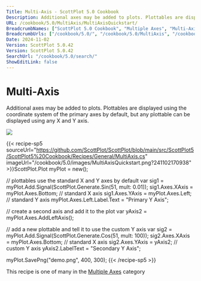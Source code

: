 ```yaml
---
Title: Multi-Axis - ScottPlot 5.0 Cookbook
Description: Additional axes may be added to plots. Plottables are displayed using the coordinate system of the primary axes by default, but any plottable can be displayed using any X and Y axis.
URL: /cookbook/5.0/MultiAxis/MultiAxisQuickstart/
BreadcrumbNames: ["ScottPlot 5.0 Cookbook", "Multiple Axes", "Multi-Axis"]
BreadcrumbUrls: ["/cookbook/5.0/", "/cookbook/5.0/MultiAxis", "/cookbook/5.0/MultiAxis/MultiAxisQuickstart"]
Date: 2024-11-02
Version: ScottPlot 5.0.42
Version: ScottPlot 5.0.42
SearchUrl: "/cookbook/5.0/search/"
ShowEditLink: false
---
```



<div class='d-flex align-items-center mt-5'>
<h1 class='me-2 text-dark my-0 border-0'>Multi-Axis</h1>
</div>

Additional axes may be added to plots. Plottables are displayed using the coordinate system of the primary axes by default, but any plottable can be displayed using any X and Y axis.

[![](/cookbook/5.0/images/MultiAxisQuickstart.png?241102170938)](/cookbook/5.0/images/MultiAxisQuickstart.png?241102170938)

{{< recipe-sp5 sourceUrl="https://github.com/ScottPlot/ScottPlot/blob/main/src/ScottPlot5/ScottPlot5%20Cookbook/Recipes/General/MultiAxis.cs" imageUrl="/cookbook/5.0/images/MultiAxisQuickstart.png?241102170938" >}}ScottPlot.Plot myPlot = new();

// plottables use the standard X and Y axes by default
var sig1 = myPlot.Add.Signal(ScottPlot.Generate.Sin(51, mult: 0.01));
sig1.Axes.XAxis = myPlot.Axes.Bottom; // standard X axis
sig1.Axes.YAxis = myPlot.Axes.Left; // standard Y axis
myPlot.Axes.Left.Label.Text = "Primary Y Axis";

// create a second axis and add it to the plot
var yAxis2 = myPlot.Axes.AddLeftAxis();

// add a new plottable and tell it to use the custom Y axis
var sig2 = myPlot.Add.Signal(ScottPlot.Generate.Cos(51, mult: 100));
sig2.Axes.XAxis = myPlot.Axes.Bottom; // standard X axis
sig2.Axes.YAxis = yAxis2; // custom Y axis
yAxis2.LabelText = "Secondary Y Axis";

myPlot.SavePng("demo.png", 400, 300);
{{< /recipe-sp5 >}}

<div class='my-5 text-center'>This recipe is one of many in the <a href='/cookbook/5.0/MultiAxis'>Multiple Axes</a> category</div>


